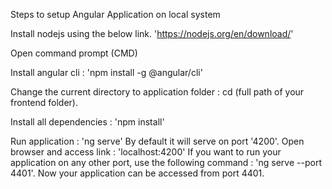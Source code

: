 Steps to setup Angular Application on local system

Install nodejs using the below link. 'https://nodejs.org/en/download/'

Open command prompt (CMD)

Install angular cli : 'npm install -g @angular/cli'

Change the current directory to application folder : cd (full path of your frontend folder).

Install all dependencies : 'npm install'

Run application : 'ng serve' By default it will serve on port '4200'. Open browser and access link : 'localhost:4200' If you want to run your application on any other port, use the following command : 'ng serve --port 4401'. Now your application can be accessed from port 4401.